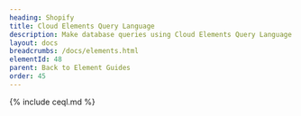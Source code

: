 ```yaml
---
heading: Shopify
title: Cloud Elements Query Language
description: Make database queries using Cloud Elements Query Language.
layout: docs
breadcrumbs: /docs/elements.html
elementId: 48
parent: Back to Element Guides
order: 45
---
```


{% include ceql.md %}
